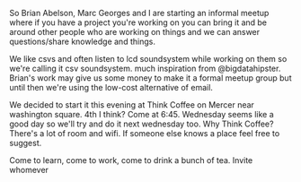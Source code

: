So Brian Abelson, Marc Georges and I are starting an informal meetup
where if you have a project you're working on you can bring it and be
around other people who are working on things and we can answer
questions/share knowledge and things.

We like csvs and often listen to lcd soundsystem while working on them
so we're calling it csv soundsystem. much inspiration from
@bigdatahipster. Brian's work may give us some money to make it a
formal meetup group but until then we're using the low-cost
alternative of email.

We decided to start it this evening at Think Coffee on Mercer near
washington square. 4th I think? Come at 6:45. Wednesday seems like a good day so
we'll try and do it next wednesday too. Why Think Coffee? There's a
lot of room and wifi. If someone else knows a place feel free to
suggest.

Come to learn, come to work, come to drink a bunch of tea. Invite whomever